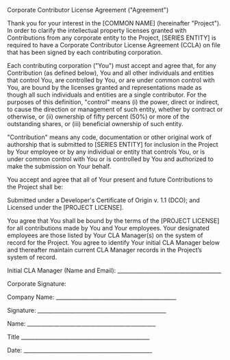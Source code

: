 Corporate Contributor License Agreement ("Agreement")

Thank you for your interest in the [COMMON NAME] (hereinafter "Project"). In order to clarify the intellectual
property licenses granted with Contributions from any corporate entity to the Project, [SERIES ENTITY] is required
to have a Corporate Contributor License Agreement (CCLA) on file that has been signed by each contributing
corporation.

Each contributing corporation ("You") must accept and agree that, for any Contribution (as defined below), You and all 
other individuals and entities that control You, are controlled by You, or are under common control with You, are bound 
by the licenses granted and representations made as though all such individuals and entities are a single contributor. 
For the purposes of this definition, "control" means (i) the power, direct or indirect, to cause the direction or
management of such entity, whether by contract or otherwise, or (ii) ownership of fifty percent (50%) or more of the 
outstanding shares, or (iii) beneficial ownership of such entity.

"Contribution" means any code, documentation or other original work of authorship that is submitted to 
[SERIES ENTITY] for inclusion in the Project by Your employee or by any individual or entity that controls 
You, or is under common control with You or is controlled by You and authorized to make the submission on
Your behalf.

You accept and agree that all of Your present and future Contributions to the Project shall be:

Submitted under a Developer's Certificate of Origin v. 1.1 (DCO); and Licensed under the [PROJECT LICENSE].

You agree that You shall be bound by the terms of the [PROJECT LICENSE]
for all contributions made by You and Your employees. Your designated
employees are those listed by Your CLA Manager(s) on the system of record
for the Project. You agree to identify Your initial CLA Manager below and
thereafter maintain current CLA Manager records in the Project’s system of record.


Initial CLA Manager (Name and Email): ______________________________________


Corporate Signature:


Company Name: ____________________________________________


Signature: _______________________________________________


Name: _______________________________________________


Title _______________________________________________


Date: _______________________________________________
